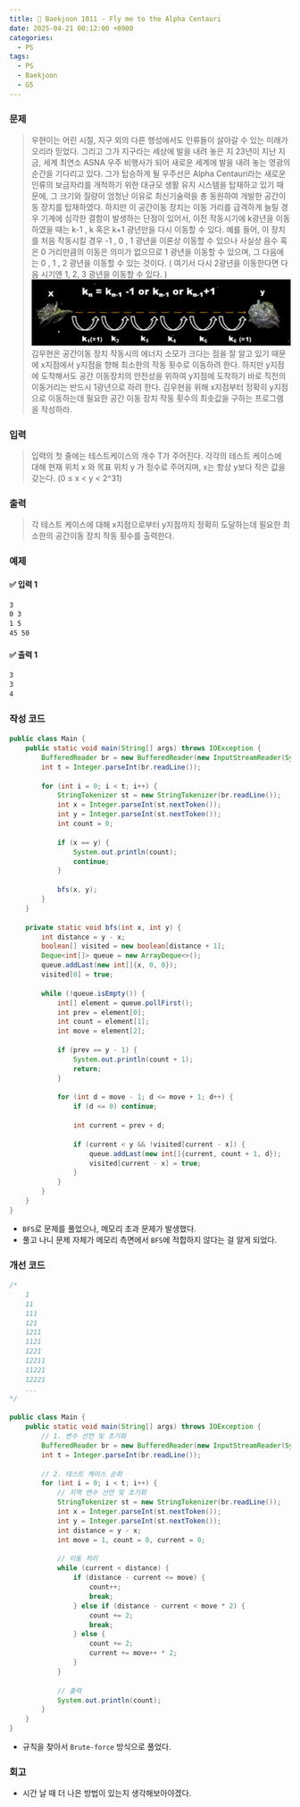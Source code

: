 ```yaml
---
title: 🧩 Baekjoon 1011 - Fly me to the Alpha Centauri
date: 2025-04-21 00:12:00 +0900
categories:
  - PS
tags:
  - PS
  - Baekjoon
  - G5
---
```


### 문제
> 우현이는 어린 시절, 지구 외의 다른 행성에서도 인류들이 살아갈 수 있는 미래가 오리라 믿었다. 
> 그리고 그가 지구라는 세상에 발을 내려 놓은 지 23년이 지난 지금, 세계 최연소 ASNA 우주 비행사가 되어 새로운 세계에 발을 내려 놓는 영광의 순간을 기다리고 있다. 
> 그가 탑승하게 될 우주선은 Alpha Centauri라는 새로운 인류의 보금자리를 개척하기 위한 대규모 생활 유지 시스템을 탑재하고 있기 때문에, 그 크기와 질량이 엄청난 이유로 최신기술력을 총 동원하여 개발한 공간이동 장치를 탑재하였다. 
> 하지만 이 공간이동 장치는 이동 거리를 급격하게 늘릴 경우 기계에 심각한 결함이 발생하는 단점이 있어서, 이전 작동시기에 k광년을 이동하였을 때는 k-1 , k 혹은 k+1 광년만을 다시 이동할 수 있다. 
> 예를 들어, 이 장치를 처음 작동시킬 경우 -1 , 0 , 1 광년을 이론상 이동할 수 있으나 사실상 음수 혹은 0 거리만큼의 이동은 의미가 없으므로 1 광년을 이동할 수 있으며, 그 다음에는 0 , 1 , 2 광년을 이동할 수 있는 것이다. 
> ( 여기서 다시 2광년을 이동한다면 다음 시기엔 1, 2, 3 광년을 이동할 수 있다. )
![](/assets/image/Pasted%20image%2020250528222117.png)
> 김우현은 공간이동 장치 작동시의 에너지 소모가 크다는 점을 잘 알고 있기 때문에 x지점에서 y지점을 향해 최소한의 작동 횟수로 이동하려 한다. 
> 하지만 y지점에 도착해서도 공간 이동장치의 안전성을 위하여 y지점에 도착하기 바로 직전의 이동거리는 반드시 1광년으로 하려 한다. 
> 김우현을 위해 x지점부터 정확히 y지점으로 이동하는데 필요한 공간 이동 장치 작동 횟수의 최솟값을 구하는 프로그램을 작성하라.


### 입력
> 입력의 첫 줄에는 테스트케이스의 개수 T가 주어진다. 각각의 테스트 케이스에 대해 현재 위치 x 와 목표 위치 y 가 정수로 주어지며, x는 항상 y보다 작은 값을 갖는다. (0 ≤ x < y < 2^31)


### 출력
> 각 테스트 케이스에 대해 x지점으로부터 y지점까지 정확히 도달하는데 필요한 최소한의 공간이동 장치 작동 횟수를 출력한다.


### 예제
#### ✅ 입력 1
```bash
3 
0 3 
1 5 
45 50
```

#### ✅ 출력 1
```bash
3 
3 
4
```


### 작성 코드
```java
public class Main {
	public static void main(String[] args) throws IOException {
		BufferedReader br = new BufferedReader(new InputStreamReader(System.in));
		int t = Integer.parseInt(br.readLine());
		
		for (int i = 0; i < t; i++) {
			StringTokenizer st = new StringTokenizer(br.readLine());
			int x = Integer.parseInt(st.nextToken());
			int y = Integer.parseInt(st.nextToken());
			int count = 0;
			
			if (x == y) {
				System.out.println(count);
				continue;
			}
			
			bfs(x, y);
		}
	}
	
	private static void bfs(int x, int y) {
		int distance = y - x;
		boolean[] visited = new boolean[distance + 1];
		Deque<int[]> queue = new ArrayDeque<>();
		queue.addLast(new int[]{x, 0, 0});
		visited[0] = true;
		
		while (!queue.isEmpty()) {
			int[] element = queue.pollFirst();
			int prev = element[0];
			int count = element[1];
			int move = element[2];
			
			if (prev == y - 1) {
				System.out.println(count + 1);
				return;
			}
			
			for (int d = move - 1; d <= move + 1; d++) {
				if (d <= 0) continue;
				
				int current = prev + d;
				
				if (current < y && !visited[current - x]) {
					queue.addLast(new int[]{current, count + 1, d});
					visited[current - x] = true;
				}
			}
		}
	}
}
```
- `BFS`로 문제를 풀었으나, 메모리 초과 문제가 발생했다.
- 풀고 나니 문제 자체가 메모리 측면에서 `BFS`에 적합하지 않다는 걸 알게 되었다.


### 개선 코드
```java
/*
    1
    11
    111
    121
    1211
    1121
    1221
    12211
    11221
    12221
    ...
*/

public class Main {
	public static void main(String[] args) throws IOException {
		// 1. 변수 선언 및 초기화
		BufferedReader br = new BufferedReader(new InputStreamReader(System.in));
		int t = Integer.parseInt(br.readLine());
		
		// 2. 테스트 케이스 순회
		for (int i = 0; i < t; i++) {
			// 지역 변수 선언 및 초기화
			StringTokenizer st = new StringTokenizer(br.readLine());
			int x = Integer.parseInt(st.nextToken());
			int y = Integer.parseInt(st.nextToken());
			int distance = y - x;
			int move = 1, count = 0, current = 0;
			
			// 이동 처리
			while (current < distance) {
				if (distance - current <= move) {
					count++;
					break;
				} else if (distance - current < move * 2) {
					count += 2;
					break;
				} else {
					count += 2;
					current += move++ * 2;
				}
			}
			
			// 출력
			System.out.println(count);
		}
	}
}
```
- 규칙을 찾아서 `Brute-force` 방식으로 풀었다.


### 회고
- 시간 날 때 더 나은 방법이 있는지 생각해보아야겠다.
